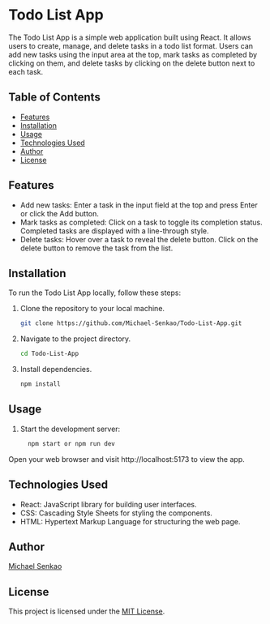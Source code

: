 # Todo List App

The Todo List App is a simple web application built using React. It allows users to create, manage, and delete tasks in a todo list format. Users can add new tasks using the input area at the top, mark tasks as completed by clicking on them, and delete tasks by clicking on the delete button next to each task.

## Table of Contents

- [Features](#features)
- [Installation](#installation)
- [Usage](#usage)
- [Technologies Used](#technologies-used)
- [Author](#author)
- [License](#license)

## Features

- Add new tasks: Enter a task in the input field at the top and press Enter or click the Add button.
- Mark tasks as completed: Click on a task to toggle its completion status. Completed tasks are displayed with a line-through style.
- Delete tasks: Hover over a task to reveal the delete button. Click on the delete button to remove the task from the list.

## Installation

To run the Todo List App locally, follow these steps:

1. Clone the repository to your local machine.
   ```bash
   git clone https://github.com/Michael-Senkao/Todo-List-App.git
   
2. Navigate to the project directory.
   ```bash
   cd Todo-List-App

3. Install dependencies.
   ```bash
   npm install

## Usage

1. Start the development server:
    ```bash
      npm start or npm run dev

Open your web browser and visit http://localhost:5173 to view the app.


## Technologies Used
- React: JavaScript library for building user interfaces.
- CSS: Cascading Style Sheets for styling the components.
- HTML: Hypertext Markup Language for structuring the web page.

## Author
[Michael Senkao](https://github.com/Michael-Senkao)

## License

This project is licensed under the [MIT License](https://opensource.org/licenses/MIT).
